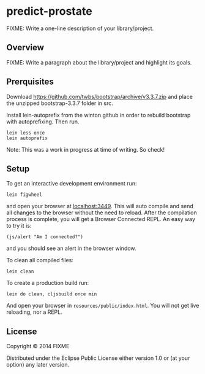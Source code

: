 # predict-prostate

FIXME: Write a one-line description of your library/project.

## Overview

FIXME: Write a paragraph about the library/project and highlight its goals.

## Prerquisites

Download https://github.com/twbs/bootstrap/archive/v3.3.7.zip and place the unzipped
bootstrap-3.3.7 folder in src.

Install lein-autoprefix from the winton github in order to rebuild
bootstrap with autoprefixing. Then run.

```
lein less once
lein autoprefix
```
Note: This was a work in progress at time of writing. So check!

## Setup

To get an interactive development environment run:

    lein figwheel

and open your browser at [localhost:3449](http://localhost:3449/).
This will auto compile and send all changes to the browser without the
need to reload. After the compilation process is complete, you will
get a Browser Connected REPL. An easy way to try it is:

    (js/alert "Am I connected?")

and you should see an alert in the browser window.

To clean all compiled files:

    lein clean

To create a production build run:

    lein do clean, cljsbuild once min

And open your browser in `resources/public/index.html`. You will not
get live reloading, nor a REPL. 

## License

Copyright © 2014 FIXME

Distributed under the Eclipse Public License either version 1.0 or (at your option) any later version.
